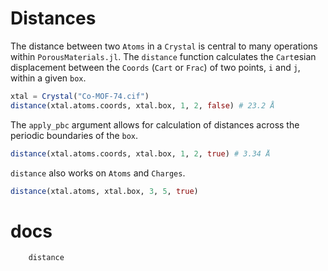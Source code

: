 # Distances

The distance between two `Atoms` in a `Crystal` is central to many operations
within `PorousMaterials.jl`.  The `distance` function calculates the `Cart`esian
displacement between the `Coords` (`Cart` or `Frac`) of two points, `i` and `j`,
within a given `box`.

```julia
xtal = Crystal("Co-MOF-74.cif")
distance(xtal.atoms.coords, xtal.box, 1, 2, false) # 23.2 Å
```

The `apply_pbc` argument allows for calculation of distances
across the periodic boundaries of the `box`.

```julia
distance(xtal.atoms.coords, xtal.box, 1, 2, true) # 3.34 Å
```

`distance` also works on `Atoms` and `Charges`.

```julia
distance(xtal.atoms, xtal.box, 3, 5, true)
```

# docs

```@docs
    distance
```
